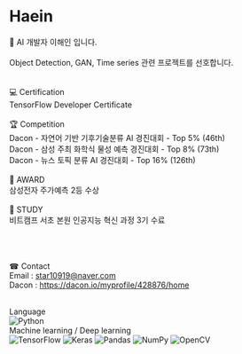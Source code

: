 # Haein


👋 AI 개발자 이해인 입니다.<br>
<br>
Object Detection, GAN, Time series 관련 프로젝트를 선호합니다. <br>
<br>
<br>
💻 Certification <br>
TensorFlow Developer Certificate <br>
<br>
🏆 Competition <br>
Dacon - 자연어 기반 기후기술분류 AI 경진대회 - Top 5% (46th) <br>
Dacon - 삼성 주최 화학식 물성 예측 경진대회 - Top 8% (73th) <br>
Dacon - 뉴스 토픽 분류 AI 경진대회 - Top 16% (126th) <br>
<br>
🏅 AWARD <br>
삼성전자 주가예측 2등 수상 <br>
<br>
📖 STUDY <br>
비트캠프 서초 본원 인공지능 혁신 과정 3기 수료 <br>
<br>
<br>
<br>

☎ Contact <br>
Email : star10919@naver.com <br>
Dacon : https://dacon.io/myprofile/428876/home <br>
<br>


Language <br>
<img alt="Python" src="https://img.shields.io/badge/python-%2314354C.svg?&style=for-the-badge&logo=python&logoColor=white"/> <br>
Machine learning / Deep learning <br>
<img alt="TensorFlow" src="https://img.shields.io/badge/TensorFlow-%23FF6F00.svg?&style=for-the-badge&logo=TensorFlow&logoColor=white" /> 
<img alt="Keras" src="https://img.shields.io/badge/Keras-%23D00000.svg?&style=for-the-badge&logo=Keras&logoColor=white"/> 
<img alt="Pandas" src="https://img.shields.io/badge/pandas-%23150458.svg?&style=for-the-badge&logo=pandas&logoColor=white" /> 
<img alt="NumPy" src="https://img.shields.io/badge/numpy-%23013243.svg?&style=for-the-badge&logo=numpy&logoColor=white" /> 
<img alt="OpenCV" src="https://img.shields.io/badge/opencv-%23white.svg?&style=for-the-badge&logo=opencv&logoColor=white"/> 

<br>
<br>
<br>
<br>
